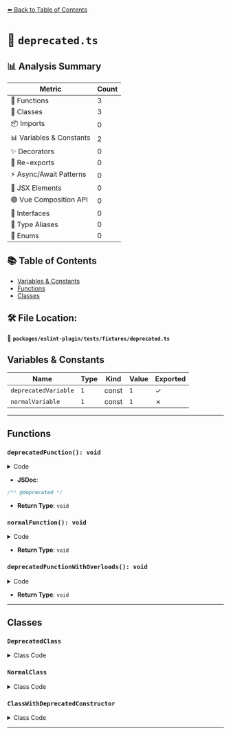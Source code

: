 [⬅️ Back to Table of Contents](../../../../index.md)

# 📄 `deprecated.ts`

## 📊 Analysis Summary

| Metric | Count |
|--------|-------|
| 🔧 Functions | 3 |
| 🧱 Classes | 3 |
| 📦 Imports | 0 |
| 📊 Variables & Constants | 2 |
| ✨ Decorators | 0 |
| 🔄 Re-exports | 0 |
| ⚡ Async/Await Patterns | 0 |
| 💠 JSX Elements | 0 |
| 🟢 Vue Composition API | 0 |
| 📐 Interfaces | 0 |
| 📑 Type Aliases | 0 |
| 🎯 Enums | 0 |

## 📚 Table of Contents

- [Variables & Constants](#variables-constants)
- [Functions](#functions)
- [Classes](#classes)

## 🛠️ File Location:
📂 **`packages/eslint-plugin/tests/fixtures/deprecated.ts`**

## Variables & Constants

| Name | Type | Kind | Value | Exported |
|------|------|------|-------|----------|
| `deprecatedVariable` | `1` | const | `1` | ✓ |
| `normalVariable` | `1` | const | `1` | ✗ |


---

## Functions

### `deprecatedFunction(): void`

<details><summary>Code</summary>

```ts
export function deprecatedFunction(): void {}
```
</details>

- **JSDoc**:
```ts
/** @deprecated */
```

- **Return Type**: `void`
### `normalFunction(): void`

<details><summary>Code</summary>

```ts
function normalFunction(): void;
```
</details>

- **Return Type**: `void`
### `deprecatedFunctionWithOverloads(): void`

<details><summary>Code</summary>

```ts
function deprecatedFunctionWithOverloads(): void;
```
</details>

- **Return Type**: `void`

---

## Classes

### `DeprecatedClass`

<details><summary>Class Code</summary>

```ts
export class DeprecatedClass {
  /** @deprecated */
  foo: string = '';
}
```
</details>

### `NormalClass`

<details><summary>Class Code</summary>

```ts
class NormalClass {}
```
</details>

### `ClassWithDeprecatedConstructor`

<details><summary>Class Code</summary>

```ts
export class ClassWithDeprecatedConstructor {
  constructor();
  /** @deprecated */
  constructor(arg: string);
  constructor(arg?: string) {}
}
```
</details>


---